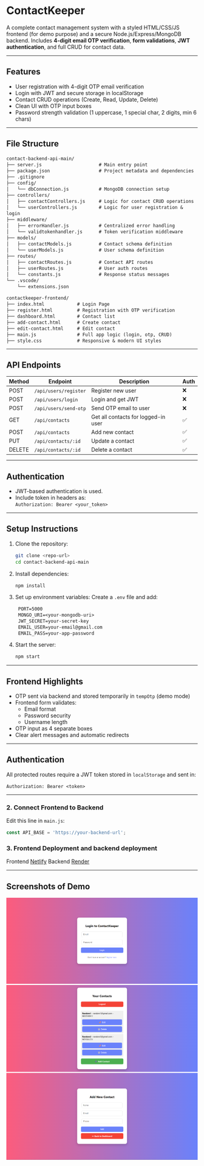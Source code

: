 
# ContactKeeper

A complete contact management system with a styled HTML/CSS/JS frontend (for demo purpose) and a secure Node.js/Express/MongoDB backend. Includes **4-digit email OTP verification**, **form validations**, **JWT authentication**, and full CRUD for contact data.

---

## Features

- User registration with 4-digit OTP email verification
- Login with JWT and secure storage in localStorage
- Contact CRUD operations (Create, Read, Update, Delete)
- Clean UI with OTP input boxes
- Password strength validation (1 uppercase, 1 special char, 2 digits, min 6 chars)

---

## File Structure

```
contact-backend-api-main/
├── server.js                     # Main entry point
├── package.json                  # Project metadata and dependencies
├── .gitignore
├── config/
│   └── dbConnection.js           # MongoDB connection setup
├── controllers/
│   ├── contactControllers.js     # Logic for contact CRUD operations
│   └── userControllers.js        # Logic for user registration & login
├── middleware/
│   ├── errorHandler.js           # Centralized error handling
│   └── validtokenhandler.js      # Token verification middleware
├── models/
│   ├── contactModels.js          # Contact schema definition
│   └── userModels.js             # User schema definition
├── routes/
│   ├── contactRoutes.js          # Contact API routes
│   ├── userRoutes.js             # User auth routes
│   └── constants.js              # Response status messages
└── .vscode/
    └── extensions.json
```

```
contactkeeper-frontend/
├── index.html            # Login Page
├── register.html         # Registration with OTP verification
├── dashboard.html        # Contact list
├── add-contact.html      # Create contact
├── edit-contact.html     # Edit contact
├── main.js               # Full app logic (login, otp, CRUD)
├── style.css             # Responsive & modern UI styles
```

---

## API Endpoints

| Method | Endpoint                    | Description                            | Auth |
|--------|-----------------------------|----------------------------------------|------|
| POST   | `/api/users/register`       | Register new user                      | ❌   |
| POST   | `/api/users/login`          | Login and get JWT                      | ❌   |
| POST   | `/api/users/send-otp`       | Send OTP email to user                 | ❌   |
| GET    | `/api/contacts`             | Get all contacts for logged-in user    | ✅   |
| POST   | `/api/contacts`             | Add new contact                        | ✅   |
| PUT    | `/api/contacts/:id`         | Update a contact                       | ✅   |
| DELETE | `/api/contacts/:id`         | Delete a contact                       | ✅   |

---

## Authentication

- JWT-based authentication is used.
- Include token in headers as:  
  `Authorization: Bearer <your_token>`

---

## Setup Instructions

1. Clone the repository:
   ```bash
   git clone <repo-url>
   cd contact-backend-api-main
   ```

2. Install dependencies:
   ```bash
   npm install
   ```

3. Set up environment variables:
   Create a `.env` file and add:
   ```env
    PORT=5000
    MONGO_URI=<your-mongodb-uri>
    JWT_SECRET=your-secret-key
    EMAIL_USER=your-email@gmail.com
    EMAIL_PASS=your-app-password
   ```

4. Start the server:
   ```bash
   npm start
   ```

---

## Frontend Highlights

- OTP sent via backend and stored temporarily in `tempOtp` (demo mode)
- Frontend form validates:
  - Email format
  - Password security
  - Username length
- OTP input as 4 separate boxes
- Clear alert messages and automatic redirects

---

## Authentication

All protected routes require a JWT token stored in `localStorage` and sent in:

```http
Authorization: Bearer <token>
```

---

### 2.  Connect Frontend to Backend

Edit this line in `main.js`:
```js
const API_BASE = 'https://your-backend-url';
```

### 3. Frontend Deployment and backend deployment

Frontend [Netlify](https://contactkeeper-77.netlify.app/)
Backend [Render](https://contactkeeper-ulq2.onrender.com)

---

##  Screenshots of Demo

![Image 3](https://github.com/Gunjankadam/ContactKeeper/blob/main/33.png)
![Image 3](https://github.com/Gunjankadam/ContactKeeper/blob/main/new.png)
![Image 3](https://github.com/Gunjankadam/ContactKeeper/blob/main/22.png)


